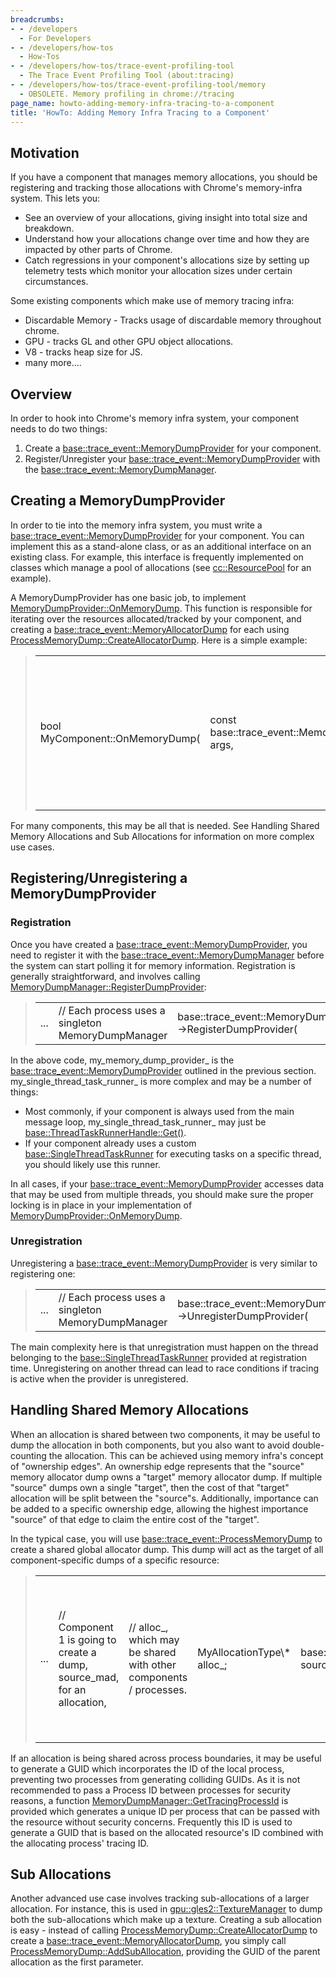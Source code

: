 ```yaml
---
breadcrumbs:
- - /developers
  - For Developers
- - /developers/how-tos
  - How-Tos
- - /developers/how-tos/trace-event-profiling-tool
  - The Trace Event Profiling Tool (about:tracing)
- - /developers/how-tos/trace-event-profiling-tool/memory
  - OBSOLETE. Memory profiling in chrome://tracing
page_name: howto-adding-memory-infra-tracing-to-a-component
title: 'HowTo: Adding Memory Infra Tracing to a Component'
---
```


## Motivation

If you have a component that manages memory allocations, you should be
registering and tracking those allocations with Chrome's memory-infra system.
This lets you:

*   See an overview of your allocations, giving insight into total size
            and breakdown.
*   Understand how your allocations change over time and how they are
            impacted by other parts of Chrome.
*   Catch regressions in your component's allocations size by setting up
            telemetry tests which monitor your allocation sizes under certain
            circumstances.

Some existing components which make use of memory tracing infra:

*   Discardable Memory - Tracks usage of discardable memory throughout
            chrome.
*   GPU - tracks GL and other GPU object allocations.
*   V8 - tracks heap size for JS.
*   many more....

## Overview

In order to hook into Chrome's memory infra system, your component needs to do
two things:

1.  Create a
            [base::trace_event::MemoryDumpProvider](https://code.google.com/p/chromium/codesearch#chromium/src/base/trace_event/memory_dump_provider.h)
            for your component.
2.  Register/Unregister your
            [base::trace_event::MemoryDumpProvider](https://code.google.com/p/chromium/codesearch#chromium/src/base/trace_event/memory_dump_provider.h)
            with the
            [base::trace_event::MemoryDumpManager](https://code.google.com/p/chromium/codesearch#chromium/src/base/trace_event/memory_dump_manager.h).

## Creating a MemoryDumpProvider

In order to tie into the memory infra system, you must write a
[base::trace_event::MemoryDumpProvider](https://code.google.com/p/chromium/codesearch#chromium/src/base/trace_event/memory_dump_provider.h)
for your component. You can implement this as a stand-alone class, or as an
additional interface on an existing class. For example, this interface is
frequently implemented on classes which manage a pool of allocations (see
[cc::ResourcePool](https://code.google.com/p/chromium/codesearch#chromium/src/cc/resources/resource_pool.h)
for an example).

A MemoryDumpProvider has one basic job, to implement
[MemoryDumpProvider::OnMemoryDump](https://code.google.com/p/chromium/codesearch#chromium/src/skia/ext/skia_memory_dump_provider.h).
This function is responsible for iterating over the resources allocated/tracked
by your component, and creating a
[base::trace_event::MemoryAllocatorDump](https://code.google.com/p/chromium/codesearch#chromium/src/base/trace_event/memory_allocator_dump.h)
for each using
[ProcessMemoryDump::CreateAllocatorDump](https://code.google.com/p/chromium/codesearch#chromium/src/base/trace_event/process_memory_dump.h).
Here is a simple example:

> <table>
> <tr>
> <td>bool MyComponent::OnMemoryDump(</td>
> <td> const base::trace_event::MemoryDumpArgs& args,</td>
> <td> base::trace_event::ProcessMemoryDump\* process_memory_dump) {</td>
> <td> for (const auto& allocation : my_allocations_) {</td>
> <td> auto\* dump = process_memory_dump-&gt;CreateAllocatorDump(</td>
> <td> "path/to/my/component/allocation_" + allocation.id().ToString());</td>
> <td> dump-&gt;AddScalar(base::trace_event::MemoryAllocatorDump::kNameSize,</td>
> <td> base::trace_event::MemoryAllocatorDump::kUnitsBytes,</td>
> <td> allocation.size_bytes());</td>
> <td> // While you will typically have a kNameSize entry, you can add additional</td>
> <td> // entries to your dump with free-form names. In this example we also dump</td>
> <td> // an object's "free_size", assuming the object may not be entirely in use.</td>
> <td> dump-&gt;AddScalar("free_size",</td>
> <td> base::trace_event::MemoryAllocatorDump::kUnitsBytes,</td>
> <td> allocation.free_size_bytes());</td>
> <td> }</td>
> <td> }</td>
> </tr>
> </table>

For many components, this may be all that is needed. See Handling Shared Memory
Allocations and Sub Allocations for information on more complex use cases.

## Registering/Unregistering a MemoryDumpProvider

### Registration

Once you have created a
[base::trace_event::MemoryDumpProvider](https://code.google.com/p/chromium/codesearch#chromium/src/base/trace_event/memory_dump_provider.h),
you need to register it with the
[base::trace_event::MemoryDumpManager](https://code.google.com/p/chromium/codesearch#chromium/src/base/trace_event/memory_dump_manager.h)
before the system can start polling it for memory information. Registration is
generally straightforward, and involves calling
[MemoryDumpManager::RegisterDumpProvider](https://code.google.com/p/chromium/codesearch#chromium/src/base/trace_event/memory_dump_manager.h):

> <table>
> <tr>
> <td>...</td>
> <td> // Each process uses a singleton MemoryDumpManager</td>
> <td> base::trace_event::MemoryDumpManager::GetInstance()-&gt;RegisterDumpProvider(</td>
> <td> my_memory_dump_provider_, my_single_thread_task_runner_);</td>
> <td>...</td>
> </tr>
> </table>

In the above code, my_memory_dump_provider_ is the
[base::trace_event::MemoryDumpProvider](https://code.google.com/p/chromium/codesearch#chromium/src/base/trace_event/memory_dump_provider.h)
outlined in the previous section. my_single_thread_task_runner_ is more complex
and may be a number of things:

*   Most commonly, if your component is always used from the main
            message loop, my_single_thread_task_runner_ may just be
            [base::ThreadTaskRunnerHandle::Get()](https://code.google.com/p/chromium/codesearch#chromium/src/base/thread_task_runner_handle.h).
*   If your component already uses a custom
            [base::SingleThreadTaskRunner](https://code.google.com/p/chromium/codesearch#chromium/src/base/single_thread_task_runner.h)
            for executing tasks on a specific thread, you should likely use this
            runner.

In all cases, if your
[base::trace_event::MemoryDumpProvider](https://code.google.com/p/chromium/codesearch#chromium/src/base/trace_event/memory_dump_provider.h)
accesses data that may be used from multiple threads, you should make sure the
proper locking is in place in your implementation of
[MemoryDumpProvider::OnMemoryDump](https://code.google.com/p/chromium/codesearch#chromium/src/skia/ext/skia_memory_dump_provider.h).

### Unregistration

Unregistering a
[base::trace_event::MemoryDumpProvider](https://code.google.com/p/chromium/codesearch#chromium/src/base/trace_event/memory_dump_provider.h)
is very similar to registering one:

> <table>
> <tr>
> <td>...</td>
> <td> // Each process uses a singleton MemoryDumpManager</td>
> <td> base::trace_event::MemoryDumpManager::GetInstance()-&gt;UnregisterDumpProvider(</td>
> <td> my_memory_dump_provider_);</td>
> <td>...</td>
> </tr>
> </table>

The main complexity here is that unregistration must happen on the thread
belonging to the
[base::SingleThreadTaskRunner](https://code.google.com/p/chromium/codesearch#chromium/src/base/single_thread_task_runner.h)
provided at registration time. Unregistering on another thread can lead to race
conditions if tracing is active when the provider is unregistered.

## Handling Shared Memory Allocations

When an allocation is shared between two components, it may be useful to dump
the allocation in both components, but you also want to avoid double-counting
the allocation. This can be achieved using memory infra's concept of "ownership
edges". An ownership edge represents that the "source" memory allocator dump
owns a "target" memory allocator dump. If multiple "source" dumps own a single
"target", then the cost of that "target" allocation will be split between the
"source"s. Additionally, importance can be added to a specific ownership edge,
allowing the highest importance "source" of that edge to claim the entire cost
of the "target".

In the typical case, you will use
[base::trace_event::ProcessMemoryDump](https://code.google.com/p/chromium/codesearch#chromium/src/base/trace_event/process_memory_dump.h)
to create a shared global allocator dump. This dump will act as the target of
all component-specific dumps of a specific resource:

> <table>
> <tr>
> <td>...</td>
> <td> // Component 1 is going to create a dump, source_mad, for an allocation,</td>
> <td> // alloc_, which may be shared with other components / processes.</td>
> <td> MyAllocationType\* alloc_;</td>
> <td> base::trace_event::MemoryAllocatorDump\* source_mad;</td>
> <td> // Component 1 creates and populates source_mad;</td>
> <td> ...</td>
> <td> // In addition to creating a source dump, we must create a global shared</td>
> <td> // target dump. This dump should be created with a unique GUID which can be</td>
> <td> // generated any place the allocation is used. I recommend adding a GUID</td>
> <td> // generation function to the allocation type.</td>
> <td> base::trace_event::MemoryAllocatorDumpGUID guid(alloc_-&gt;GetGUIDString());</td>
> <td> // From this GUID we can generate the parent allocator dump.</td>
> <td> base::trace_event::MemoryAllocatorDump\* target_mad =</td>
> <td> process_memory_dump-&gt;CreateSharedGlobalAllocatorDump(guid);</td>
> <td> // We now create an ownership edge from the source dump to the target dump.</td>
> <td> // When creating an edge, you can assign an importance to this edge. If all</td>
> <td> // edges have the same importance, the size of the allocation will be split</td>
> <td> // between all sources which create a dump for the allocation. If one</td>
> <td> // edge has higher importance than the others, its soruce will be assigned the</td>
> <td> // full size of the allocation.</td>
> <td> const int kImportance = 1;</td>
> <td> process_memory_dump-&gt;AddOwnershipEdge(</td>
> <td> source_mad-&gt;guid(), target_mad-&gt;guid(), kImportance);</td>
> <td>...</td>
> </tr>
> </table>

If an allocation is being shared across process boundaries, it may be useful to
generate a GUID which incorporates the ID of the local process, preventing two
processes from generating colliding GUIDs. As it is not recommended to pass a
Process ID between processes for security reasons, a function
[MemoryDumpManager::GetTracingProcessId](https://code.google.com/p/chromium/codesearch#chromium/src/base/trace_event/memory_dump_manager.cc)
is provided which generates a unique ID per process that can be passed with the
resource without security concerns. Frequently this ID is used to generate a
GUID that is based on the allocated resource's ID combined with the allocating
process' tracing ID.

## Sub Allocations

Another advanced use case involves tracking sub-allocations of a larger
allocation. For instance, this is used in
[gpu::gles2::TextureManager](https://code.google.com/p/chromium/codesearch#chromium/src/gpu/command_buffer/service/texture_manager.cc)
to dump both the sub-allocations which make up a texture. Creating a sub
allocation is easy - instead of calling
[ProcessMemoryDump::CreateAllocatorDump](https://code.google.com/p/chromium/codesearch#chromium/src/base/trace_event/process_memory_dump.h)
to create a
[base::trace_event::MemoryAllocatorDump](https://code.google.com/p/chromium/codesearch#chromium/src/base/trace_event/memory_allocator_dump.h),
you simply call
[ProcessMemoryDump::AddSubAllocation](https://code.google.com/p/chromium/codesearch#chromium/src/base/trace_event/process_memory_dump.h),
providing the GUID of the parent allocation as the first parameter.
